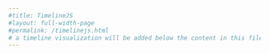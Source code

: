 ```yaml
---
#title: TimelineJS
#layout: full-width-page
#permalink: /timelinejs.html
# a timeline visualization will be added below the content in this file
---
```

